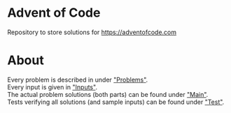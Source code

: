 # Advent of Code
Repository to store solutions for <https://adventofcode.com>

# About

Every problem is described in under ["Problems"](src/main/resources/problems).  
Every input is given in ["Inputs"](src/main/resources/inputs).  
The actual problem solutions (both parts) can be found under ["Main"](src/main/java/be/inniger/advent).  
Tests verifying all solutions (and sample inputs) can be found under ["Test"](src/test/java/be/inniger/advent).  
